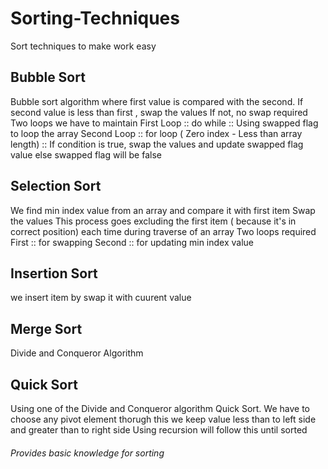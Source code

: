 # Sorting-Techniques
Sort techniques to make work easy

## Bubble Sort
Bubble sort algorithm where first value is compared with the second.
If second value is less than first , swap the values
If not, no swap required
Two loops we have to maintain
First Loop :: do while :: Using swapped flag to loop the array
Second Loop :: for loop ( Zero index - Less than array length) :: 
If condition is true, swap the values and update swapped flag value else swapped flag will be false 

## Selection Sort 
We find min index value from an array and compare it with first item
Swap the values
This process goes excluding the first item ( because it's in correct position) each time during traverse of an array 
Two loops required
First :: for swapping 
Second :: for updating min index value

## Insertion Sort
we insert item by swap it with cuurent value

## Merge Sort
Divide and Conqueror Algorithm


## Quick Sort
Using one of the Divide and Conqueror algorithm Quick Sort.
We have to choose any pivot element thorugh this we keep value less than to left side and greater than to right side 
Using recursion will follow this until sorted 

###### Provides basic knowledge for sorting
